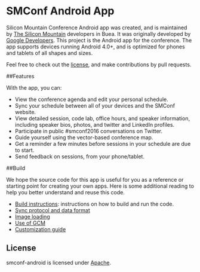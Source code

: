 SMConf Android App
==================

Silicon Mountain Conference Android app was created, and is maintained by [The Silicon Mountain](https://madeinbuea.com) developers in Buea. It was originally developed by [Google Developers](https://github.com/google/iosched). This project is the Android app for the conference. The app supports devices running Android 4.0+, and is optimized for phones and tablets of all shapes and sizes.

Feel free to check out the [license](LICENSE), and make contributions by pull requests.


##Features

With the app, you can:

- View the conference agenda and edit your personal schedule.
- Sync your schedule between all of your devices and the SMConf website.
- View detailed session, code lab, office hours, and speaker information, including speaker bios, photos, and twitter and LinkedIn profiles.
- Participate in public #smconf2016 conversations on Twitter.
- Guide yourself using the vector-based conference map.
- Get a reminder a few minutes before sessions in your schedule are due to start.
- Send feedback on sessions, from your phone/tablet.


##Build

We hope the source code for this app is useful for you as a reference or starting point for creating your own apps. Here is some additional reading to help you better understand and reuse this code.

  * [Build instructions](doc/BUILDING.md): instructions on how to build and run the code.
  * [Sync protocol and data format](doc/SYNC.md)
  * [Image loading](doc/IMAGES.md)
  * [Use of GCM](doc/GCM.md)
  * [Customization guide](doc/CUSTOM.md)


## License

smconf-android is licensed under [Apache](LICENSE).